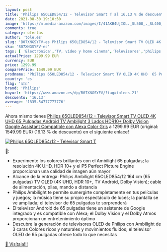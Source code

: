 ```yaml
---
layout: post
title: 'Philips 65OLED854/12 - Televisor Smart T al 16.13 % de descuento'
date: 2021-08-30 19:10:50
image: 'https://m.media-amazon.com/images/I/41AKB4UjIOL._SL500_._SL400_.jpg'
comments: true
category: ofertas
author: 'tole.es'
slug: 'B07XNGSYFV-es Philips 65OLED854/12 - Televisor Smart TV OLED 4K UHD 65...'
sku: 'B07XNGSYFV-es'
tags: [ 'Electrónica','TV, vídeo y home cinema','Televisores','philips','smart','televisor','tv', ]
actualPrice: 1299.99 EUR
currency: EUR
price: 1299.99
comparePrice: 1549.99 EUR
prodname: 'Philips 65OLED854/12 - Televisor Smart TV OLED 4K UHD  65 Pulgadas  Android TV  Ambilight 3 Lados  HDR10+  Dolby Vision  Google Assistant  Compatible con Alexa  Color Gris'
country: 'es'
flag: '🇪🇸'
brand: 'Philips'
buyurl: 'https://www.amazon.es/dp/B07XNGSYFV/?tag=tolees-21'
descuento: '16.13'
average: '1835.54777777776'
---
```


Ahora mismo tienes [Philips 65OLED854/12 - Televisor Smart TV OLED 4K UHD  65 Pulgadas  Android TV  Ambilight 3 Lados  HDR10+  Dolby Vision  Google Assistant  Compatible con Alexa  Color Gris](https://www.amazon.es/dp/B07XNGSYFV/?tag=tolees-21) a 1299.99 EUR (original: 1549.99 EUR) (16.13 %  de descuento) en el siguiente enlace!

[![Philips 65OLED854/12 - Televisor Smart T](https://m.media-amazon.com/images/I/41AKB4UjIOL._SL500_._SL400_.jpg)](https://www.amazon.es/dp/B07XNGSYFV/?tag=tolees-21)

🔎:

- Experimente los colores brillantes con el Ambilight 65 pulgadas; la resolución 4K UHD, HDR 10+ y el P5 Perfect Picture Engine proporcionan una calidad de imagen aún mayor
- Alcance de la entrega: Philips Ambilight 65OLED854/12 164 cm (65 pulgadas) TV OLED (4K UHD, HDR 10+, TV Android, Dolby Vision); cable de alimentación, pilas, mando a distancia
- Philips Ambilight te permite sumergirte completamente en tus películas y juegos; la música tiene su propio espectáculo de luces; la pantalla se ve ampliada; el televisor de 65 pulgadas te sorprenderá
- El televisor Android de 65 pulgadas tiene un asistente de Google integrado y es compatible con Alexa; el Dolby Vision y el Dolby Atmos proporcionan un entretenimiento óptimo
- Descubre la generación de televisores OLED de Philips con Ambilight de 3 caras Colores ricos y naturales y movimientos fluidos; el televisor OLED de 65 pulgadas ofrece todo lo que necesitas

[🛒 Visítala!!!](https://www.amazon.es/dp/B07XNGSYFV/?tag=tolees-21)
